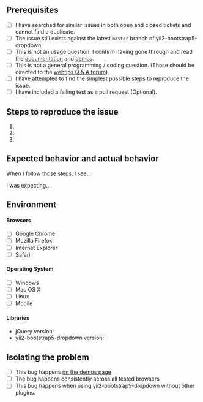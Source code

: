 ## Prerequisites

- [ ] I have searched for similar issues in both open and closed tickets and cannot find a duplicate.
- [ ] The issue still exists against the latest `master` branch of yii2-bootstrap5-dropdown.
- [ ] This is not an usage question. I confirm having gone through and read the [documentation](http://demos.krajee.com/bootstrap5-dropdown) and [demos](http://demos.krajee.com/bootstrap5-dropdown-demo/tree-view).
- [ ] This is not a general programming / coding question. (Those should be directed to the [webtips Q & A forum](http://webtips.krajee.com/questions)).
- [ ] I have attempted to find the simplest possible steps to reproduce the issue.
- [ ] I have included a failing test as a pull request (Optional).

## Steps to reproduce the issue

1.
2.
3.

## Expected behavior and actual behavior

When I follow those steps, I see...

I was expecting...

## Environment

#### Browsers

- [ ] Google Chrome
- [ ] Mozilla Firefox
- [ ] Internet Explorer
- [ ] Safari

#### Operating System

- [ ] Windows
- [ ] Mac OS X
- [ ] Linux
- [ ] Mobile

#### Libraries

- jQuery version:
- yii2-bootstrap5-dropdown version:

## Isolating the problem

- [ ] This bug happens [on the demos page](http://demos.krajee.com/bootstrap5-dropdown-demo/tree-view)
- [ ] The bug happens consistently across all tested browsers
- [ ] This bug happens when using yii2-bootstrap5-dropdown without other plugins.